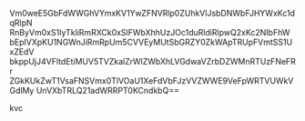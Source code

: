 Vm0weE5GbFdWWGhVYmxKV1YwZFNVRlp0ZUhkVlJsbDNWbFJHYWxKc1dqRlpN
RnByVm0xS1IyTkliRmRXCk0xSlFWbXhhUzJOc1duRldiRlpwQ2xKc2NIbFhW
bEpIVXpKU1NGWnJiRmRpUm5CVVEyMUtSbGRZY0ZkWApTRUpFVmtSS1UxZEdV
bkppUjJ4VFltdEtiMUV5TVZkalZrWlZWbXhLVGdwaVZrbDZWMnRTUzFNeFRr
ZGkKUkZwT1VsaFNSVmx0TlVOaU1XeFdVbFJzVVZWWE9VeFpWRTVUWkVGdlMy
UnVXbTRLQ21adWRRPT0KCndkbQ==

kvc